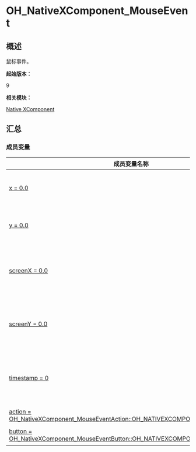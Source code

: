 # OH_NativeXComponent_MouseEvent


## 概述

鼠标事件。

**起始版本：**

9

**相关模块：**

[Native XComponent](_o_h___native_x_component.md)


## 汇总


### 成员变量

  | 成员变量名称 | 描述 | 
| -------- | -------- |
| [x = 0.0](_o_h___native_x_component.md#x-33) | 点击触点相对于当前组件左上角的x轴坐标。 | 
| [y = 0.0](_o_h___native_x_component.md#y-33) | 点击触点相对于当前组件左上角的y轴坐标。 | 
| [screenX = 0.0](_o_h___native_x_component.md#screenx-33) | 点击触点相对于XComponent所在应用屏幕左上角的x轴坐标。 | 
| [screenY = 0.0](_o_h___native_x_component.md#screeny-33) | 点击触点相对于XComponent所在应用屏幕左上角的y轴坐标。 | 
| [timestamp = 0](_o_h___native_x_component.md#timestamp) | 当前鼠标事件的时间戳。触发事件时距离系统启动的时间间隔，单位纳秒。 | 
| [action = OH_NativeXComponent_MouseEventAction::OH_NATIVEXCOMPONENT_MOUSE_NONE](_o_h___native_x_component.md#action) | 当前鼠标事件动作。 | 
| [button = OH_NativeXComponent_MouseEventButton::OH_NATIVEXCOMPONENT_NONE_BUTTON](_o_h___native_x_component.md#button) | 鼠标事件按键。 | 
